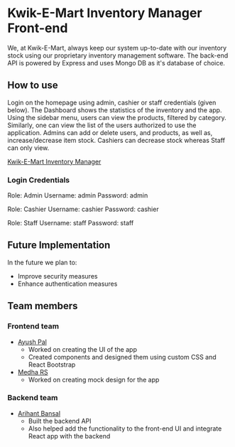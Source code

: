 # Kwik-E-Mart Inventory Manager Front-end

We, at Kwik-E-Mart, always keep our system up-to-date with our inventory stock using our proprietary inventory management software.
The back-end API is powered by Express and uses Mongo DB as it's database of choice.

## How to use

Login on the homepage using admin, cashier or staff credentials (given below). The Dashboard shows the statistics of the inventory and the app. Using the sidebar menu, users can view the products, filtered by category. Similarly, one can view the list of the users authorized to use the application. Admins can add or delete users, and products, as well as, increase/decrease item stock. Cashiers can decrease stock whereas Staff can only view.

[Kwik-E-Mart Inventory Manager](https://kwik-e-mart-inventory.herokuapp.com/)

### Login Credentials

Role: Admin
Username: admin
Password: admin

Role: Cashier
Username: cashier
Password: cashier

Role: Staff
Username: staff
Password: staff

## Future Implementation

In the future we plan to:
* Improve security measures
* Enhance authentication measures

## Team members
### Frontend team
* [Ayush Pal](https://github.com/palayush16)
	* Worked on creating the UI of the app
	* Created components and designed them using custom CSS and React Bootstrap
* [Medha RS](https://github.com/meeddhhaa)
	* Worked on creating mock design for the app
### Backend team
* [Arihant Bansal](https://github.com/arihantbansal/)
	* Built the backend API
	* Also helped add the functionality to the front-end UI and integrate React app with the backend
